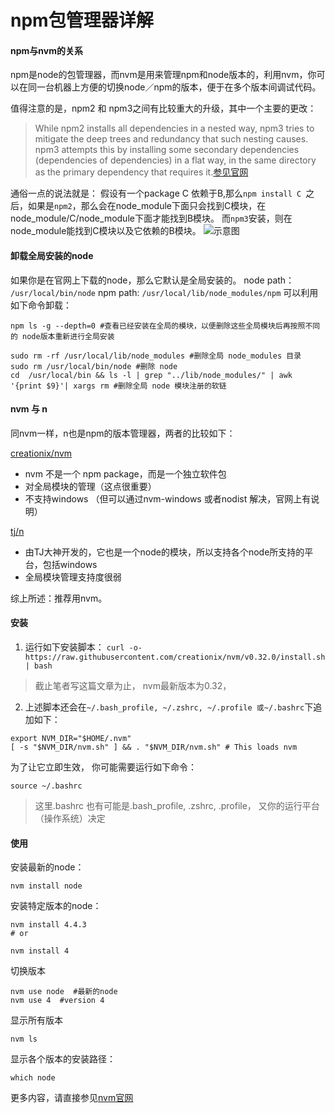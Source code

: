 # npm包管理器详解

#### npm与nvm的关系
npm是node的包管理器，而nvm是用来管理npm和node版本的，利用nvm，你可以在同一台机器上方便的切换node／npm的版本，便于在多个版本间调试代码。

值得注意的是，npm2 和 npm3之间有比较重大的升级，其中一个主要的更改：
>While npm2 installs all dependencies in a nested way, npm3 tries to mitigate the deep trees and redundancy that such nesting causes. npm3 attempts this by installing some secondary dependencies (dependencies of dependencies) in a flat way, in the same directory as the primary dependency that requires it.[参见官网](https://docs.npmjs.com/how-npm-works/npm3)

通俗一点的说法就是： 假设有一个package C 依赖于B,那么`npm install C `之后，如果是`npm2`，那么会在node_module下面只会找到C模块，在node_module/C/node_module下面才能找到B模块。 而`npm3`安装，则在node_module能找到C模块以及它依赖的B模块。
![示意图](https://docs.npmjs.com/images/npm3deps4.png)
#### 卸载全局安装的node
如果你是在官网上下载的node，那么它默认是全局安装的。
node path：  `/usr/local/bin/node`
npm path: `/usr/local/lib/node_modules/npm`
可以利用如下命令卸载：
```
npm ls -g --depth=0 #查看已经安装在全局的模块，以便删除这些全局模块后再按照不同的 node版本重新进行全局安装

sudo rm -rf /usr/local/lib/node_modules #删除全局 node_modules 目录
sudo rm /usr/local/bin/node #删除 node
cd  /usr/local/bin && ls -l | grep "../lib/node_modules/" | awk '{print $9}'| xargs rm #删除全局 node 模块注册的软链

```
#### nvm 与 n
同nvm一样，n也是npm的版本管理器，两者的比较如下： 

[creationix/nvm](https://github.com/creationix/nvm)
- nvm 不是一个 npm package，而是一个独立软件包
- 对全局模块的管理（这点很重要）
- 不支持windows （但可以通过nvm-windows 或者nodist 解决，官网上有说明）

[tj/n](https://github.com/tj/n)
- 由TJ大神开发的，它也是一个node的模块，所以支持各个node所支持的平台，包括windows
- 全局模块管理支持度很弱

综上所述：推荐用nvm。

#### 安装
1. 运行如下安装脚本：
`curl -o- https://raw.githubusercontent.com/creationix/nvm/v0.32.0/install.sh | bash`
> 截止笔者写这篇文章为止， nvm最新版本为0.32，

2. 上述脚本还会在`~/.bash_profile, ~/.zshrc, ~/.profile 或~/.bashrc`下追加如下：

```
export NVM_DIR="$HOME/.nvm"
[ -s "$NVM_DIR/nvm.sh" ] && . "$NVM_DIR/nvm.sh" # This loads nvm
```

为了让它立即生效， 你可能需要运行如下命令：
```
source ~/.bashrc
```
> 这里.bashrc 也有可能是.bash_profile, .zshrc, .profile， 又你的运行平台（操作系统）决定

#### 使用
安装最新的node： 
```
nvm install node
```

安装特定版本的node：
```
nvm install 4.4.3
# or 

nvm install 4
```

切换版本
```
nvm use node  #最新的node
nvm use 4  #version 4
```

显示所有版本
```
nvm ls
```

显示各个版本的安装路径：

```
which node
```

更多内容，请直接参见[nvm官网](https://github.com/creationix/nvm#usage)






